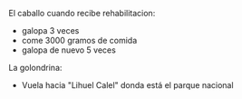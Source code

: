 El caballo cuando recibe rehabilitacion:
* galopa 3  veces
* come 3000 gramos de comida
* galopa de nuevo 5 veces


La golondrina:

* Vuela hacia "Lihuel Calel" donda está el parque nacional 